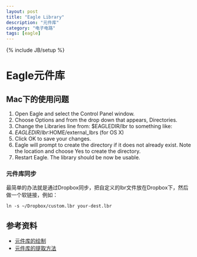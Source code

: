 ```yaml
---
layout: post
title: "Eagle Library"
description: "元件库"
category: "电子电路"
tags: [eagle]
---
```

{% include JB/setup %}

# Eagle元件库

## Mac下的使用问题

1. Open Eagle and select the Control Panel window.
1. Choose Options and from the drop down that appears, Directories.
1. Change the Libraries line from: $EAGLEDIR/lbr to something like:
1. $EAGLEDIR/lbr:$HOME/external_lbrs (for OS X)
1. Click OK to save your changes.
1. Eagle will prompt to create the directory if it does not already exist. Note the location and choose Yes to create the directory.
1. Restart Eagle. The library should be now be usable.

### 元件库同步

最简单的办法就是通过Dropbox同步，把自定义的lbr文件放在Dropbox下，然后做一个软链接，例如：

```
ln -s ~/Dropbox/custom.lbr your-dest.lbr
```

## 参考资料

* [元件库的绘制](http://www.geek-workshop.com/thread-94-1-1.html)
* [元件库的提取方法](http://www.geek-workshop.com/thread-427-1-1.html)

